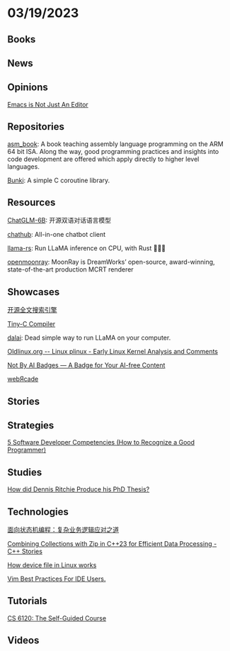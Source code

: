 # 03/19/2023

## Books

## News

## Opinions
[Emacs is Not Just An Editor](https://karl-voit.at/2015/10/23/Emacs-is-not-just-an-editor/)

## Repositories
[asm_book](https://github.com/pkivolowitz/asm_book): A book teaching assembly language programming on the ARM 64 bit ISA. Along the way, good programming practices and insights into code development are offered which apply directly to higher level languages.

[Bunki](https://github.com/Keith-Cancel/Bunki): A simple C coroutine library.

## Resources
[ChatGLM-6B](https://github.com/THUDM/ChatGLM-6B): 开源双语对话语言模型

[chathub](https://github.com/chathub-dev/chathub): All-in-one chatbot client

[llama-rs](https://github.com/setzer22/llama-rs): Run LLaMA inference on CPU, with Rust 🦀🚀🦙

[openmoonray](https://github.com/dreamworksanimation/openmoonray): MoonRay is DreamWorks’ open-source, award-winning, state-of-the-art production MCRT renderer

## Showcases
[开源全文搜索引擎](https://www.oschina.net/project/awesome?columnId=48)

[Tiny-C Compiler](http://www.iro.umontreal.ca/~felipe/IFT2030-Automne2002/Complements/tinyc.c)

[dalai](https://cocktailpeanut.github.io/dalai/#/): Dead simple way to run LLaMA on your computer.

[Oldlinux.org -- Linux plinux - Early Linux Kernel Analysis and Comments](http://oldlinux.org/)

[Not By AI Badges — A Badge for Your AI-free Content](https://notbyai.fyi/)

[webЯcade](https://www.webrcade.com/)

## Stories

## Strategies
[5 Software Developer Competencies (How to Recognize a Good Programmer)](https://levelup.gitconnected.com/5-software-developer-competencies-how-to-recognize-a-good-programmer-2e2ed9a3f448)

## Studies
[How did Dennis Ritchie Produce his PhD Thesis?](https://www.cs.princeton.edu/~bwk/dmr/doceng22.pdf)

## Technologies
[面向状态机编程：复杂业务逻辑应对之道](https://juejin.cn/post/7208721058722512957)

[Combining Collections with Zip in C++23 for Efficient Data Processing - C++ Stories](https://www.cppstories.com/2023/view-zip/)

[How device file in Linux works](https://akawashiro.github.io/articles/how-device-file-in-linux-works.html)

[Vim Best Practices For IDE Users.](https://betterprogramming.pub/50-vim-mode-tips-for-ide-users-f7b525a794b3)

## Tutorials
[CS 6120: The Self-Guided Course](https://www.cs.cornell.edu/courses/cs6120/2020fa/self-guided/)

## Videos
